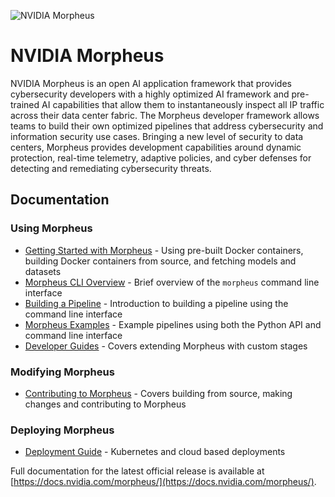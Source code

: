<!--
SPDX-FileCopyrightText: Copyright (c) 2022, NVIDIA CORPORATION & AFFILIATES. All rights reserved.
SPDX-License-Identifier: Apache-2.0

Licensed under the Apache License, Version 2.0 (the "License");
you may not use this file except in compliance with the License.
You may obtain a copy of the License at

http://www.apache.org/licenses/LICENSE-2.0

Unless required by applicable law or agreed to in writing, software
distributed under the License is distributed on an "AS IS" BASIS,
WITHOUT WARRANTIES OR CONDITIONS OF ANY KIND, either express or implied.
See the License for the specific language governing permissions and
limitations under the License.
-->

![NVIDIA Morpheus](./docs/source/img/morpheus-banner.png "Morpheus banner image")

# NVIDIA Morpheus

NVIDIA Morpheus is an open AI application framework that provides cybersecurity developers with a highly optimized AI framework and pre-trained AI capabilities that allow them to instantaneously inspect all IP traffic across their data center fabric. The Morpheus developer framework allows teams to build their own optimized pipelines that address cybersecurity and information security use cases. Bringing a new level of security to data centers, Morpheus provides development capabilities around dynamic protection, real-time telemetry, adaptive policies, and cyber defenses for detecting and remediating cybersecurity threats.

## Documentation
### Using Morpheus
* [Getting Started with Morpheus](./docs/source/getting_started.md) - Using pre-built Docker containers, building Docker containers from source, and fetching models and datasets
* [Morpheus CLI Overview](./docs/source/basics/overview.rst) - Brief overview of the `morpheus` command line interface
* [Building a Pipeline](./docs/source/basics/building_a_pipeline.rst) - Introduction to building a pipeline using the command line interface
* [Morpheus Examples](./examples.md) - Example pipelines using both the Python API and command line interface
* [Developer Guides](./docs/source/developer_guide/guides.md) - Covers extending Morpheus with custom stages

### Modifying Morpheus
* [Contributing to Morpheus](./CONTRIBUTING.md) - Covers building from source, making changes and contributing to Morpheus

### Deploying Morpheus
* [Deployment Guide](./docs/source/cloud_deployment_guide.md) - Kubernetes and cloud based deployments


Full documentation for the latest official release is available at [https://docs.nvidia.com/morpheus/](https://docs.nvidia.com/morpheus/).
